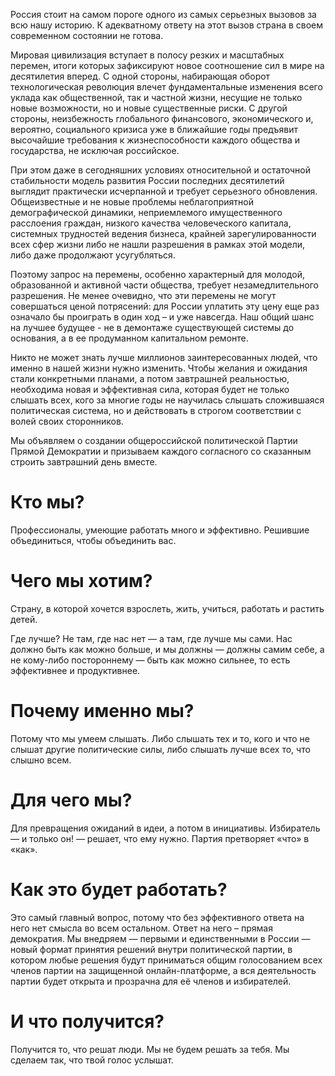 Россия стоит на самом пороге одного из самых серьезных вызовов за всю нашу историю.
К адекватному ответу на этот вызов страна в своем современном состоянии не готова.

Мировая цивилизация вступает в полосу резких и масштабных перемен, итоги которых зафиксируют новое
соотношение сил в мире на десятилетия вперед. С одной стороны, набирающая оборот технологическая
революция влечет фундаментальные изменения всего уклада как общественной, так и частной жизни,
несущие не только новые возможности, но и новые существенные риски. С другой стороны, неизбежность
глобального финансового, экономического и, вероятно, социального кризиса уже в ближайшие годы предъявит
высочайшие требования к жизнеспособности каждого общества и государства, не исключая российское.

При этом даже в сегодняшних условиях относительной и остаточной стабильности модель развития России
последних десятилетий выглядит практически исчерпанной и требует серьезного обновления. Общеизвестные
и не новые проблемы неблагоприятной демографической динамики, неприемлемого имущественного расслоения
граждан, низкого качества человеческого капитала, системных трудностей ведения бизнеса, крайней
зарегулированности всех сфер жизни либо не нашли разрешения в рамках этой модели, либо даже продолжают
усугубляться.

Поэтому запрос на перемены, особенно характерный для молодой, образованной и активной части общества,
требует незамедлительного разрешения. Не менее очевидно, что эти перемены не могут совершаться ценой
потрясений: для России уплатить эту цену еще раз означало бы проиграть в один ход – и уже навсегда.
Наш общий шанс на лучшее будущее - не в демонтаже существующей системы до основания, а в ее продуманном
капитальном ремонте.

Никто не может знать лучше миллионов заинтересованных людей, что именно в нашей жизни нужно изменить.
Чтобы желания и ожидания стали конкретными планами, а потом завтрашней реальностью, необходима новая и
эффективная сила, которая будет не только слышать всех, кого за многие годы не научилась слышать
сложившаяся политическая система, но и действовать в строгом соответствии с волей своих сторонников.

Мы объявляем о создании общероссийской политической Партии Прямой Демократии и призываем каждого согласного
со сказанным строить завтрашний день вместе.

# Кто мы?

Профессионалы, умеющие работать много и эффективно. Решившие объединиться, чтобы объединить вас.

# Чего мы хотим?

Страну, в которой хочется взрослеть, жить, учиться, работать и растить детей.

Где лучше? Не там, где нас нет — а там, где лучше мы сами. Нас должно быть как можно больше,
и мы должны — должны самим себе, а не кому-либо постороннему — быть как можно сильнее, то есть
эффективнее и продуктивнее.

# Почему именно мы?

Потому что мы умеем слышать. Либо слышать тех и то, кого и что не слышат другие политические силы,
либо слышать лучше всех то, что слышно всем.

# Для чего мы?

Для превращения ожиданий в идеи, а потом в инициативы. Избиратель — и только он! — решает, что ему нужно.
Партия претворяет «что» в «как».

# Как это будет работать?

Это самый главный вопрос, потому что без эффективного ответа на него нет смысла во всем остальном.
Ответ на него – прямая демократия. Мы внедряем — первыми и единственными в России — новый формат
принятия решений внутри политической партии, в котором любые решения будут приниматься общим голосованием
всех членов партии на защищенной онлайн-платформе, а вся деятельность партии будет открыта и прозрачна для
её членов и избирателей.

# И что получится?

Получится то, что решат люди. Мы не будем решать за тебя. Мы сделаем так, что твой голос услышат.

